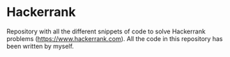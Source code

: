 # Hackerrank
Repository with all the different snippets of code to solve Hackerrank problems (https://www.hackerrank.com).
All the code in this repository has been written by myself.
